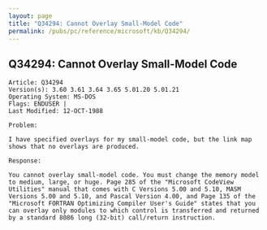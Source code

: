 ```yaml
---
layout: page
title: "Q34294: Cannot Overlay Small-Model Code"
permalink: /pubs/pc/reference/microsoft/kb/Q34294/
---
```


## Q34294: Cannot Overlay Small-Model Code

	Article: Q34294
	Version(s): 3.60 3.61 3.64 3.65 5.01.20 5.01.21
	Operating System: MS-DOS
	Flags: ENDUSER |
	Last Modified: 12-OCT-1988
	
	Problem:
	
	I have specified overlays for my small-model code, but the link map
	shows that no overlays are produced.
	
	Response:
	
	You cannot overlay small-model code. You must change the memory model
	to medium, large, or huge. Page 285 of the "Microsoft CodeView
	Utilities" manual that comes with C Versions 5.00 and 5.10, MASM
	Versions 5.00 and 5.10, and Pascal Version 4.00, and Page 135 of the
	"Microsoft FORTRAN Optimizing Compiler User's Guide" states that you
	can overlay only modules to which control is transferred and returned
	by a standard 8086 long (32-bit) call/return instruction.
